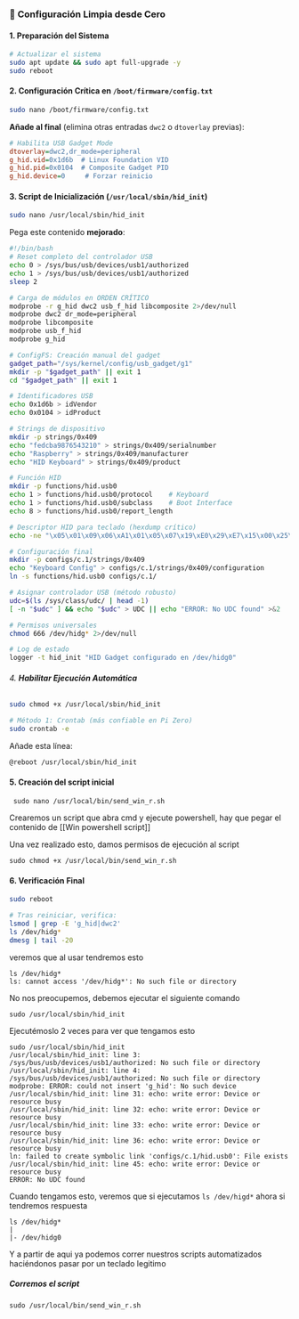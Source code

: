  ### 🔧 **Configuración Limpia desde Cero**

#### 1. **Preparación del Sistema**
```bash
# Actualizar el sistema
sudo apt update && sudo apt full-upgrade -y
sudo reboot
```

#### 2. **Configuración Crítica en `/boot/firmware/config.txt`**
```bash
sudo nano /boot/firmware/config.txt
```
**Añade al final** (elimina otras entradas `dwc2` o `dtoverlay` previas):
```ini
# Habilita USB Gadget Mode
dtoverlay=dwc2,dr_mode=peripheral
g_hid.vid=0x1d6b  # Linux Foundation VID
g_hid.pid=0x0104  # Composite Gadget PID
g_hid.device=0     # Forzar reinicio
```

#### 3. **Script de Inicialización (`/usr/local/sbin/hid_init`)**
```bash
sudo nano /usr/local/sbin/hid_init
```
Pega este contenido **mejorado**:
```bash
#!/bin/bash
# Reset completo del controlador USB
echo 0 > /sys/bus/usb/devices/usb1/authorized
echo 1 > /sys/bus/usb/devices/usb1/authorized
sleep 2

# Carga de módulos en ORDEN CRÍTICO
modprobe -r g_hid dwc2 usb_f_hid libcomposite 2>/dev/null
modprobe dwc2 dr_mode=peripheral
modprobe libcomposite
modprobe usb_f_hid
modprobe g_hid

# ConfigFS: Creación manual del gadget
gadget_path="/sys/kernel/config/usb_gadget/g1"
mkdir -p "$gadget_path" || exit 1
cd "$gadget_path" || exit 1

# Identificadores USB
echo 0x1d6b > idVendor
echo 0x0104 > idProduct

# Strings de dispositivo
mkdir -p strings/0x409
echo "fedcba9876543210" > strings/0x409/serialnumber
echo "Raspberry" > strings/0x409/manufacturer
echo "HID Keyboard" > strings/0x409/product

# Función HID
mkdir -p functions/hid.usb0
echo 1 > functions/hid.usb0/protocol    # Keyboard
echo 1 > functions/hid.usb0/subclass    # Boot Interface
echo 8 > functions/hid.usb0/report_length

# Descriptor HID para teclado (hexdump crítico)
echo -ne "\x05\x01\x09\x06\xA1\x01\x05\x07\x19\xE0\x29\xE7\x15\x00\x25\x01\x75\x01\x95\x08\x81\x02\x95\x01\x75\x08\x81\x03\x95\x05\x75\x01\x05\x08\x19\x01\x29\x05\x91\x02\x95\x01\x75\x03\x91\x03\x95\x06\x75\x08\x15\x00\x25\x65\x05\x07\x19\x00\x29\x65\x81\x00\xC0" > functions/hid.usb0/report_desc

# Configuración final
mkdir -p configs/c.1/strings/0x409
echo "Keyboard Config" > configs/c.1/strings/0x409/configuration
ln -s functions/hid.usb0 configs/c.1/

# Asignar controlador USB (método robusto)
udc=$(ls /sys/class/udc/ | head -1)
[ -n "$udc" ] && echo "$udc" > UDC || echo "ERROR: No UDC found" >&2

# Permisos universales
chmod 666 /dev/hidg* 2>/dev/null

# Log de estado
logger -t hid_init "HID Gadget configurado en /dev/hidg0"
```

###### 4. **Habilitar Ejecución Automática**
```bash
sudo chmod +x /usr/local/sbin/hid_init

# Método 1: Crontab (más confiable en Pi Zero)
sudo crontab -e
```
Añade esta línea:
```bash
@reboot /usr/local/sbin/hid_init
```

#### 5. **Creación del script inicial**

```shell
 sudo nano /usr/local/bin/send_win_r.sh
```

Crearemos un script que abra cmd y ejecute powershell, hay que pegar el contenido de [[Win powershell script]]

Una vez realizado esto, damos permisos de ejecución al script

```shell
sudo chmod +x /usr/local/bin/send_win_r.sh
```

#### 6. **Verificación Final**
```bash
sudo reboot

# Tras reiniciar, verifica:
lsmod | grep -E 'g_hid|dwc2'
ls /dev/hidg*
dmesg | tail -20
```

veremos que al usar  tendremos esto
```shell
ls /dev/hidg*
ls: cannot access '/dev/hidg*': No such file or directory
```

No nos preocupemos, debemos ejecutar el siguiente comando

```shell
sudo /usr/local/sbin/hid_init
```

Ejecutémoslo 2 veces para ver que tengamos esto

```shell
sudo /usr/local/sbin/hid_init
/usr/local/sbin/hid_init: line 3: /sys/bus/usb/devices/usb1/authorized: No such file or directory
/usr/local/sbin/hid_init: line 4: /sys/bus/usb/devices/usb1/authorized: No such file or directory
modprobe: ERROR: could not insert 'g_hid': No such device
/usr/local/sbin/hid_init: line 31: echo: write error: Device or resource busy
/usr/local/sbin/hid_init: line 32: echo: write error: Device or resource busy
/usr/local/sbin/hid_init: line 33: echo: write error: Device or resource busy
/usr/local/sbin/hid_init: line 36: echo: write error: Device or resource busy
ln: failed to create symbolic link 'configs/c.1/hid.usb0': File exists
/usr/local/sbin/hid_init: line 45: echo: write error: Device or resource busy
ERROR: No UDC found
```


Cuando tengamos esto, veremos que si ejecutamos `ls /dev/higd*` ahora si tendremos respuesta

```shell
ls /dev/hidg*
|
|- /dev/hidg0

```

Y a partir de aqui ya podemos correr nuestros scripts automatizados haciéndonos pasar por un teclado legitimo

##### Corremos el script

```shell
sudo /usr/local/bin/send_win_r.sh
```
